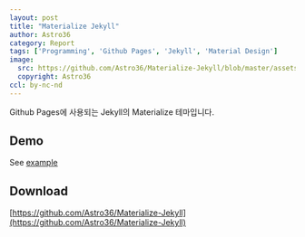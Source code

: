 ```yaml
---
layout: post
title: "Materialize Jekyll"
author: Astro36
category: Report
tags: ['Programming', 'Github Pages', 'Jekyll', 'Material Design']
image:
  src: https://github.com/Astro36/Materialize-Jekyll/blob/master/assets/img/demo_index.png
  copyright: Astro36
ccl: by-nc-nd
---
```


Github Pages에 사용되는 Jekyll의 Materialize 테마입니다.

## Demo

See [example](http://astro36.me/Materialize-Jekyll/)

## Download

[https://github.com/Astro36/Materialize-Jekyll](https://github.com/Astro36/Materialize-Jekyll)
